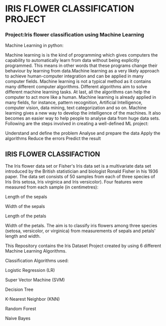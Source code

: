 # IRIS FLOWER CLASSIFICATION PROJECT

### Project:Iris flower classification using Machine Learning

Machine Learning in python:

Machine learning is is the kind of programming which gives computers the capability to automatically learn from data without being explicitly programmed. This means in other words that these programs change their behaviour by learning from data.Machine learning as a very likely approach to achieve human-computer integration and can be applied
in many computer fields. Machine learning is not a typical method as it contains many different computer algorithms. Different algorithms aim to solve different machine learning tasks. At last, all the algorithms can help the computer to act more like a human. Machine learning is already applied in many fields, for instance, pattern recognition, Artificial Intelligence, computer vision, data mining, text categorization and so on. Machine learning gives a new way to develop the intelligence of the machines. It also becomes an easier way to help people to analyse data from huge data sets.
Following are the steps involved in creating a well-defined ML project:

Understand and define the problem
Analyse and prepare the data
Apply the algorithms
Reduce the errors
Predict the result


## IRIS FLOWER CLASSIFACTION


The Iris flower data set or Fisher's Iris data set is a multivariate data set introduced by the British statistician and biologist Ronald Fisher in his 1936 paper. The data set consists of 50 samples from each of three species of Iris (Iris setosa, Iris virginica and Iris versicolor). Four features were measured from each sample (in centimetres):

Length of the sepals

Width of the sepals

Length of the petals

Width of the petals.
The aim is to classify iris flowers among three species (setosa, versicolor, or virginica) from measurements of sepals and petals' length and width.

This Repository contains the Iris Dataset Project created by using 6 different Machine Learning Algorithms.

Classification Algorithms used:

Logistic Regression (LR)

Super Vector Machine (SVM)

Decision Tree

K-Nearest Neighbor (KNN)

Random Forest 

Naive Bayes



